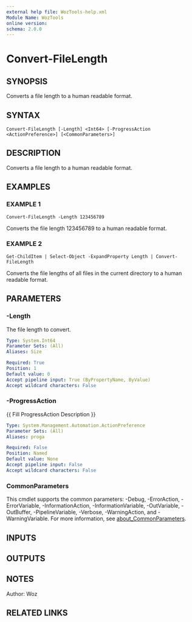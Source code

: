 ```yaml
---
external help file: WozTools-help.xml
Module Name: WozTools
online version:
schema: 2.0.0
---
```


# Convert-FileLength

## SYNOPSIS
Converts a file length to a human readable format.

## SYNTAX

```
Convert-FileLength [-Length] <Int64> [-ProgressAction <ActionPreference>] [<CommonParameters>]
```

## DESCRIPTION
Converts a file length to a human readable format.

## EXAMPLES

### EXAMPLE 1
```
Convert-FileLength -Length 123456789
```

Converts the file length 123456789 to a human readable format.

### EXAMPLE 2
```
Get-ChildItem | Select-Object -ExpandProperty Length | Convert-FileLength
```

Converts the file lengths of all files in the current directory to a human readable format.

## PARAMETERS

### -Length
The file length to convert.

```yaml
Type: System.Int64
Parameter Sets: (All)
Aliases: Size

Required: True
Position: 1
Default value: 0
Accept pipeline input: True (ByPropertyName, ByValue)
Accept wildcard characters: False
```

### -ProgressAction
{{ Fill ProgressAction Description }}

```yaml
Type: System.Management.Automation.ActionPreference
Parameter Sets: (All)
Aliases: proga

Required: False
Position: Named
Default value: None
Accept pipeline input: False
Accept wildcard characters: False
```

### CommonParameters
This cmdlet supports the common parameters: -Debug, -ErrorAction, -ErrorVariable, -InformationAction, -InformationVariable, -OutVariable, -OutBuffer, -PipelineVariable, -Verbose, -WarningAction, and -WarningVariable. For more information, see [about_CommonParameters](http://go.microsoft.com/fwlink/?LinkID=113216).

## INPUTS

## OUTPUTS

## NOTES
Author: Woz

## RELATED LINKS
